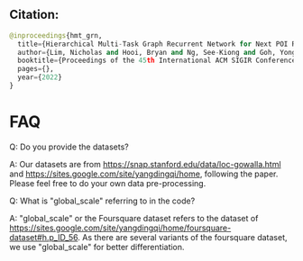 ## Citation: 
```Python
@inproceedings{hmt_grn,
  title={Hierarchical Multi-Task Graph Recurrent Network for Next POI Recommendation},
  author={Lim, Nicholas and Hooi, Bryan and Ng, See-Kiong and Goh, Yong Liang and Weng, Renrong and Tan, Rui},
  booktitle={Proceedings of the 45th International ACM SIGIR Conference on Research and Development in Information Retrieval},
  pages={},
  year={2022}
}
```

# FAQ
Q: Do you provide the datasets?

A: Our datasets are from https://snap.stanford.edu/data/loc-gowalla.html and https://sites.google.com/site/yangdingqi/home, following the paper. Please feel free to do your own data pre-processing.

Q: What is "global_scale" referring to in the code?

A: "global_scale" or the Foursquare dataset refers to the dataset of https://sites.google.com/site/yangdingqi/home/foursquare-dataset#h.p_ID_56. As there are several variants of the foursquare dataset, we use "global_scale" for better differentiation. 
